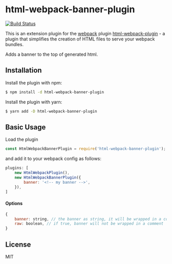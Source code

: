 # html-webpack-banner-plugin

[![Build Status](https://travis-ci.org/Cap32/html-webpack-banner-plugin.svg?branch=master)](https://travis-ci.org/Cap32/html-webpack-banner-plugin)

This is an extension plugin for the [webpack](http://webpack.github.io) plugin [html-webpack-plugin](https://github.com/ampedandwired/html-webpack-plugin) - a plugin that simplifies the creation of HTML files to serve your webpack bundles.

Adds a banner to the top of generated html.


## Installation

Install the plugin with npm:

```bash
$ npm install -d html-webpack-banner-plugin
```

Install the plugin with yarn:

```bash
$ yarn add -D html-webpack-banner-plugin
```


## Basic Usage

Load the plugin

```js
const HtmlWebpackBannerPlugin = require('html-webpack-banner-plugin');
```

and add it to your webpack config as follows:

```js
plugins: [
    new HtmlWebpackPlugin(),
    new HtmlWebpackBannerPlugin({
        banner: '<!-- my banner -->',
    }),
]
```

#### Options

```js
{
    banner: string, // the banner as string, it will be wrapped in a comment
    raw: boolean, // if true, banner will not be wrapped in a comment
}
```

## License

MIT

